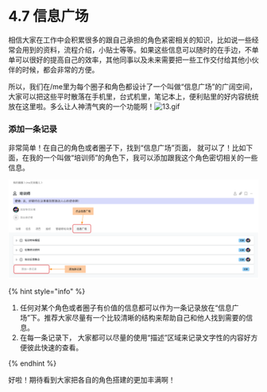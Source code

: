 # 4.7 信息广场

相信大家在工作中会积累很多的跟自己承担的角色紧密相关的知识，比如说一些经常会用到的资料，流程介绍，小贴士等等。如果这些信息可以随时的在手边，不单单可以很好的提高自己的效率，其他同事以及未来需要把一些工作交付给其他小伙伴的时候，都会非常的方便。

所以，我们在/me里为每个圈子和角色都设计了一个叫做“信息广场”的广阔空间，大家可以把这些平时散落在手机里，台式机里，笔记本上，便利贴里的好内容统统放在这里啦。多么让人神清气爽的一个功能啊！![13.gif](http://assets.kf5.com/external/images/common/emotion/k2/13.gif)

### **添加一条记录**

非常简单！在自己的角色或者圈子下，找到“信息广场”页面， 就可以了！比如下面，在我的一个叫做“培训师”的角色下，我可以添加跟我这个角色密切相关的一些信息。

![信息广场](<../../.gitbook/assets/Screenshot 2019-11-08 at 15.35.01.png>)

{% hint style="info" %}
1. 任何对某个角色或者圈子有价值的信息都可以作为一条记录放在“信息广场”下。推荐大家尽量有一个比较清晰的结构来帮助自己和他人找到需要的信息。
2. 在每一条记录下， 大家都可以尽量的使用“描述”区域来记录文字性的内容好方便彼此快速的查看。


{% endhint %}

好啦！期待看到大家把各自的角色搭建的更加丰满啊！
